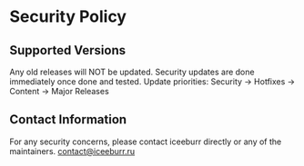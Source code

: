 # Security Policy

## Supported Versions
Any old releases will NOT be updated.
Security updates are done immediately once done and tested.
Update priorities:
Security -> Hotfixes -> Content -> Major Releases

## Contact Information
For any security concerns, please contact iceeburr directly or any of the maintainers.
contact@iceeburr.ru